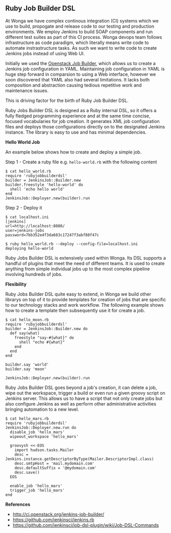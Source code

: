 ## Ruby Job Builder DSL

At Wonga we have complex continous integration (CI) systems which we use to build, propogate and release code to our testing and production environments. We employ Jenkins to build SOAP components and run different test suites as part of this CI process. Wonga devops team follows infrastructure as code paradigm, which literally means write code to automate instrastructure tasks. As such we want to write code to create Jenkins jobs instead of using Web UI. 

Initially we used the [Openstack Job Builder](http://ci.openstack.org/jenkins-job-builder/), which allows us to create a Jenkins job configuration in YAML. Maintaining job configuration in YAML is huge step forward in comparsion to using a Web interface, however we soon discovered that YAML also had several limitations. It lacks both composition and abstraction causing tedious repetitive work and maintenance issues. 

This is driving factor for the birth of Ruby Job Builder DSL.

Ruby Jobs Builder DSL is designed as a Ruby internal DSL, so it offers a fully fledged programming experience and at the same time concise, focused vocabularies for job creation. It generates XML job configuration files and deploys those configurations directly on to the designated Jenkins instance. The library is easy to use and has minimal dependencies. 

**Hello World Job**

An example below shows how to create and deploy a simple job.

Step 1 - Create a ruby file e.g. `hello-world.rb` with the following content

    $ cat hello_world.rb
    require 'rubyjobbuilderdsl'
    builder = JenkinsJob::Builder.new
    builder.freestyle 'hello-world' do
      shell 'echo hello world'
    end
    JenkinsJob::Deployer.new(builder).run

Step 2 - Deploy it

    $ cat localhost.ini
    [jenkins]
    url=http://localhost:8080/
    user=jenkins-jobs
    password=7bb352e4f3da683c17247f3abf88f47c

    $ ruby hello_world.rb --deploy --config-file=localhost.ini
    deploying hello-world

Ruby Jobs Builder DSL is extensively used within Wonga. Its DSL supports a handful of plugins that meet the need of different teams. It is used to create anything from simple individual jobs up to the most complex pipeline involving hundreds of jobs.

**Flexibility**

Ruby Jobs Builder DSL quite easy to extend, in Wonga we build other librarys on top of it to provide templates for creation of jobs that are specific to our technology stacks and work workflow. The following example shows how to create a template then subsequently use it for create a job.

    $ cat hello_moon.rb
    require 'rubyjobbuilderdsl'
    builder = JenkinsJob::Builder.new do
      def say(what)
        freestyle "say-#{what}" do
          shell "echo #{what}"
        end
      end
    end

    builder.say 'world'
    builder.say 'moon'
    
    JenkinsJob::Deployer.new(builder).run

Ruby Jobs Builder DSL goes beyond a job's creation, it can delete a job, wipe out the workspace, trigger a build or even run a given groovy script on Jenkins server. This allows us to have a script that not only create jobs but also configure Jenkins as well as perform other administrative activities bringing automation to a new level.

    $ cat hello_mars.rb
    require 'rubyjobbuilderdsl'
    JenkinsJob::Deployer.new.run do
      disable_job 'hello_mars'
      wipeout_workspace 'hello_mars'

      groovysh <<-EOS
        import hudson.tasks.Mailer
        desc = Jenkins.instance.getDescriptorByType(Mailer.DescriptorImpl.class)
        desc.smtpHost = 'mail.mydomain.com'
        desc.defaultSuffix = '@mydomain.com'
        desc.save()
      EOS

      enable_job 'hello_mars'
      trigger_job 'hello_mars'
    end


**References**

* http://ci.openstack.org/jenkins-job-builder/
* https://github.com/jenkinsci/jenkins.rb
* https://github.com/jenkinsci/job-dsl-plugin/wiki/Job-DSL-Commands
